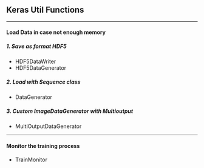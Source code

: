 ## Keras Util Functions
***
#### Load Data in case not enough memory
##### 1. Save as format HDF5
* HDF5DataWriter
* HDF5DataGenerator
##### 2. Load with Sequence class
* DataGenerator
##### 3. Custom ImageDataGenerator with Multioutput
* MultiOutputDataGenerator
***
#### Monitor the training process
* TrainMonitor
